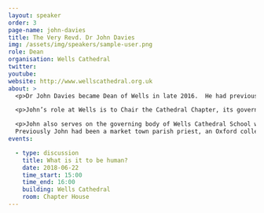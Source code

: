 ```yaml
---
layout: speaker
order: 3
page-name: john-davies
title: The Very Revd. Dr John Davies
img: /assets/img/speakers/sample-user.png
role: Dean
organisation: Wells Cathedral
twitter:
youtube:
website: http://www.wellscathedral.org.uk
about: >
  <p>Dr John Davies became Dean of Wells in late 2016.  He had previously served as Dean of Derby for six years, helping to restore the fabric of that Cathedral, as well as developing links between it and the city and county.</p>

  <p>John’s role at Wells is to Chair the Cathedral Chapter, its governing body; to ensure really good connections between the Cathedral and its many stakeholders; and to care for its fabric and worship.  He is also a member of the Bishop’s senior staff team in the diocese.</p>

  <p>John also serves on the governing body of Wells Cathedral School which sits in close proximity to the Cathedral and which has very strong links with the Cathedral’s music.
  Previously John had been a market town parish priest, an Oxford college chaplain and an inner city incumbent.  He has strong interests in theology and the role of the church in today’s society.</p>
events:

  - type: discussion
    title: What is it to be human?
    date: 2018-06-22
    time_start: 15:00
    time_end: 16:00
    building: Wells Cathedral
    room: Chapter House
---
```

